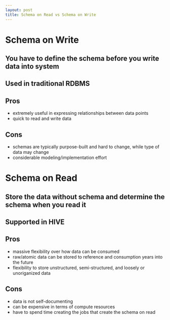 ```yaml
---
layout: post
title: Schema on Read vs Schema on Write
---
```


# Schema on Write
## You have to define the schema before you write data into system
## Used in traditional RDBMS
## Pros
- extremely useful in expressing relationships between data points
- quick to read and write data
## Cons
- schemas are typically purpose-built and hard to change, while type of data may change
- considerable modeling/implementation effort

# Schema on Read
## Store the data without schema and determine the schema when you read it
## Supported in HIVE
## Pros
- massive flexibility over how data can be consumed
- raw/atomic data can be stored to reference and consumption years into the future
- flexibility to store unstructured, semi-structured, and loosely or unoriganized data
## Cons
- data is not self-documenting
- can be expensive in terms of compute resources
- have to spend time creating the jobs that create the schema on read
